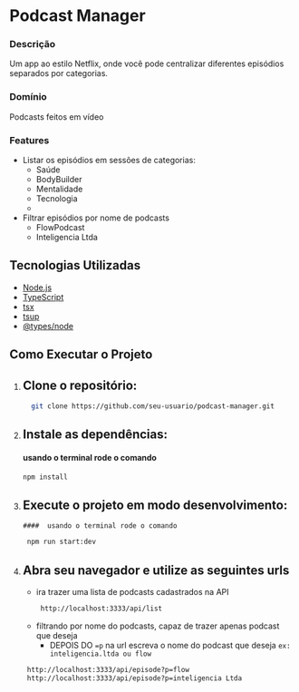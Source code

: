 # Podcast Manager

### Descrição
Um app ao estilo Netflix, onde você pode centralizar diferentes episódios separados por categorias.

### Domínio 
Podcasts feitos em vídeo

### Features 
- Listar os episódios em sessões de categorias:
  - Saúde
  - BodyBuilder
  - Mentalidade
  - Tecnologia
  - 
- Filtrar episódios por nome de podcasts
  - FlowPodcast
  - Inteligencia Ltda

## Tecnologias Utilizadas

- [Node.js](https://nodejs.org/)
- [TypeScript](https://www.typescriptlang.org/)
- [tsx](https://github.com/esbuild-kit/tsx)
- [tsup](https://tsup.egoist.dev/)
- [@types/node](https://www.npmjs.com/package/@types/node)

## Como Executar o Projeto

1. ## Clone o repositório: ##
   ```bash
     git clone https://github.com/seu-usuario/podcast-manager.git
  2. ## **Instale as dependências:**
     ####  usando o terminal rode o comando 
      ```bash
      npm install
3. ## Execute o projeto em modo desenvolvimento: ##
       ####  usando o terminal rode o comando
     ```bash
      npm run start:dev
4. ## Abra seu navegador e utilize as seguintes urls
    - ira trazer uma lista de podcasts cadastrados na API
      ```bash
       http://localhost:3333/api/list
    - filtrando por nome do podcasts, capaz de trazer apenas podcast que deseja
      - DEPOIS DO ``=p`` na url escreva o nome do podcast que deseja `` ex: inteligencia.ltda ou flow ``
     
    ```bash
     http://localhost:3333/api/episode?p=flow
     http://localhost:3333/api/episode?p=inteligencia Ltda

    
